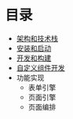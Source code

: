 # 目录

- [架构和技术栈](02-architecture.md)
- [安装和启动](03-bootstrap.md)
- [开发和构建](04-build_instructions.md)
- [自定义组件开发](05-user-defined-components-development.md)
- 功能实现
  - 表单引擎
  - 页面引擎
  - 页面编排
